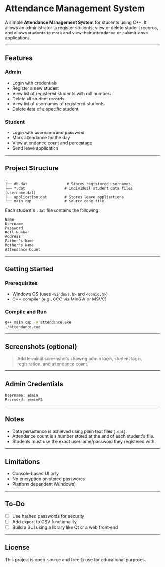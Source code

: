 # Attendance Management System

A simple **Attendance Management System** for students using C++. It allows an administrator to register students, view or delete student records, and allows students to mark and view their attendance or submit leave applications.

---

## Features

### Admin
- Login with credentials
- Register a new student
- View list of registered students with roll numbers
- Delete all student records
- View list of usernames of registered students
- Delete data of a specific student

### Student
- Login with username and password
- Mark attendance for the day
- View attendance count and percentage
- Send leave application

---

## Project Structure

```
.
├── db.dat                  # Stores registered usernames
├── *.dat                  # Individual student data files (username.dat)
├── application.dat        # Stores leave applications
└── main.cpp               # Source code file
```

Each student's `.dat` file contains the following:
```
Name
Username
Password
Roll Number
Address
Father's Name
Mother's Name
Attendance Count
```

---

## Getting Started

### Prerequisites
- Windows OS (uses `<windows.h>` and `<conio.h>`)
- C++ compiler (e.g., GCC via MinGW or MSVC)

### Compile and Run
```bash
g++ main.cpp -o attendance.exe
./attendance.exe
```

---

## Screenshots (optional)
> Add terminal screenshots showing admin login, student login, registration, and attendance count.

---

## Admin Credentials

```
Username: admin
Password: admin@2
```

---

## Notes

- Data persistence is achieved using plain text files (`.dat`).
- Attendance count is a number stored at the end of each student's file.
- Students must use the exact username/password they registered with.

---

## Limitations

- Console-based UI only
- No encryption on stored passwords
- Platform dependent (Windows)

---

## To-Do

- [ ] Use hashed passwords for security
- [ ] Add export to CSV functionality
- [ ] Build a GUI using a library like Qt or a web front-end

---

## License

This project is open-source and free to use for educational purposes.
